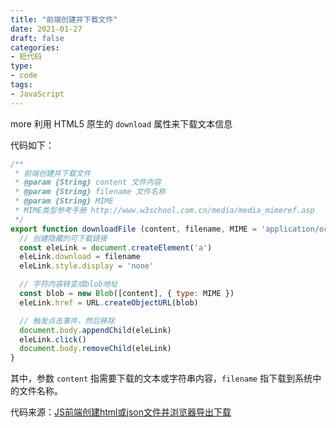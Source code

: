 ```yaml
---
title: "前端创建并下载文件"
date: 2021-01-27
draft: false
categories:
- 短代码
type:
- code
tags:
- JavaScript
---
```


more 利用 HTML5 原生的 `download` 属性来下载文本信息

<!--more-->

代码如下：

```js
/**
 * 前端创建并下载文件
 * @param {String} content 文件内容
 * @param {String} filename 文件名称
 * @param {String} MIME
 * MIME类型参考手册 http://www.w3school.com.cn/media/media_mimeref.asp
 */
export function downloadFile (content, filename, MIME = 'application/octet-stream') {
  // 创建隐藏的可下载链接
  const eleLink = document.createElement('a')
  eleLink.download = filename
  eleLink.style.display = 'none'

  // 字符内容转变成blob地址
  const blob = new Blob([content], { type: MIME })
  eleLink.href = URL.createObjectURL(blob)

  // 触发点击事件，然后移除
  document.body.appendChild(eleLink)
  eleLink.click()
  document.body.removeChild(eleLink)
}
```

其中，参数 `content` 指需要下载的文本或字符串内容，`filename` 指下载到系统中的文件名称。

代码来源：[JS前端创建html或json文件并浏览器导出下载](https://www.zhangxinxu.com/wordpress/2017/07/js-text-string-download-as-html-json-file/)
